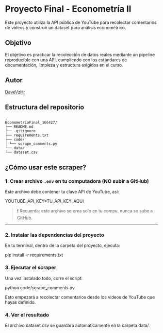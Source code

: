 # Proyecto Final - Econometría II 

Este proyecto utiliza la API pública de YouTube para recolectar comentarios de videos y construir un dataset para análisis econométrico.

## Objetivo

El objetivo es practicar la recolección de datos reales mediante un pipeline reproducible con una API, cumpliendo con los estándares de documentación, limpieza y estructura exigidos en el curso.

## Autor

[DaveVzHr](https://github.com/DaveVzHr)

## Estructura del repositorio
```
.
EconometríaFinal_166427/
├── README.md
├── .gitignore
├── requirements.txt
├── code/
│ └── scrape_comments.py
└── data/
└── dataset.csv
```

## ¿Cómo usar este scraper?

### 1. Crear archivo `.env` en tu computadora (NO subir a GitHub)

Este archivo debe contener tu clave API de YouTube, así:

YOUTUBE_API_KEY=TU_API_KEY_AQUI


> ❗ Recuerda: este archivo se crea solo en tu compu, nunca se sube a GitHub.

---

### 2. Instalar las dependencias del proyecto

En tu terminal, dentro de la carpeta del proyecto, ejecuta:

pip install -r requirements.txt


### 3. Ejecutar el scraper

Una vez instalado todo, corre el script:

python code/scrape_comments.py

Esto empezará a recolectar comentarios desde los videos de YouTube que hayas definido.

### 4. Ver el resultado

El archivo dataset.csv se guardará automáticamente en la carpeta data/.

